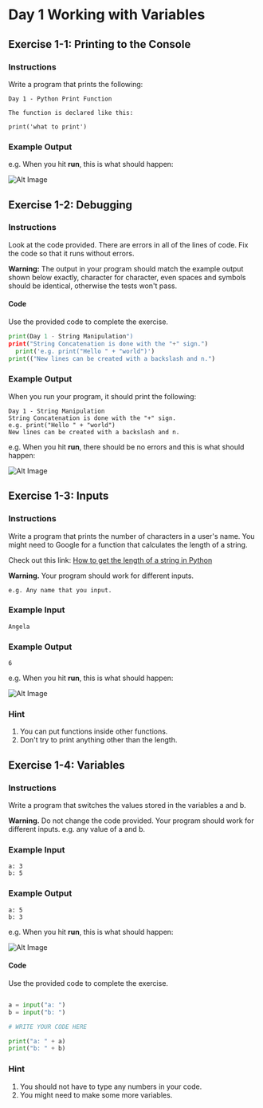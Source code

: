 # Day 1 Working with Variables

## Exercise 1-1: Printing to the Console

### Instructions

Write a program that prints the following:

    Day 1 - Python Print Function

    The function is declared like this:

    print('what to print')

### Example Output

e.g. When you hit **run**, this is what should happen:

![Alt Image](https://cdn.fs.teachablecdn.com/q89uzhvRTf6CZHLtxLm6)

## Exercise 1-2: Debugging

### Instructions

Look at the code provided. There are errors in all of the lines of code. Fix the code so that it runs without errors.

**Warning:** The output in your program should match the example output shown below exactly, character for character, even spaces and symbols should be identical, otherwise the tests won't pass.

#### Code

Use the provided code to complete the exercise.

```python
print(Day 1 - String Manipulation")
print("String Concatenation is done with the "+" sign.")
  print('e.g. print("Hello " + "world")')
print(("New lines can be created with a backslash and n.")
```

### Example Output

When you run your program, it should print the following:

    Day 1 - String Manipulation
    String Concatenation is done with the "+" sign.
    e.g. print("Hello " + "world")
    New lines can be created with a backslash and n.

e.g. When you hit **run**, there should be no errors and this is what should happen:

![Alt Image](https://cdn.fs.teachablecdn.com/BVP20Z2T1Gb4Pi6rOQah)

## Exercise 1-3: Inputs

### Instructions

Write a program that prints the number of characters in a user's name. You might need to Google for a function that calculates the length of a string.

Check out this link: [How to get the length of a string in Python](https://www.google.com/search?sxsrf=ACYBGNRxEaJIWyKHuWI0Lk24t4KuZVyeew:1579706585702&q=how+to+get+the+length+of+a+string+in+python+stack+overflow)

**Warning.** Your program should work for different inputs.

    e.g. Any name that you input.

### Example Input

    Angela

### Example Output

    6

e.g. When you hit **run**, this is what should happen:

![Alt Image](https://cdn.fs.teachablecdn.com/opevxYZSTM2ZHjbAX3XV)

### Hint

1. You can put functions inside other functions.
2. Don't try to print anything other than the length.

## Exercise 1-4: Variables

### Instructions

Write a program that switches the values stored in the variables a and b.

**Warning.** Do not change the code provided. Your program should work for different inputs. e.g. any value of a and b.

### Example Input

    a: 3
    b: 5

### Example Output

    a: 5
    b: 3

e.g. When you hit **run**, this is what should happen:

![Alt Image](https://cdn.fs.teachablecdn.com/tgdNl0iSqK6RpPyYZh9d)

#### Code

Use the provided code to complete the exercise.

```python

a = input("a: ")
b = input("b: ")

# WRITE YOUR CODE HERE

print("a: " + a)
print("b: " + b)
```

### Hint

1. You should not have to type any numbers in your code.
2. You might need to make some more variables.
